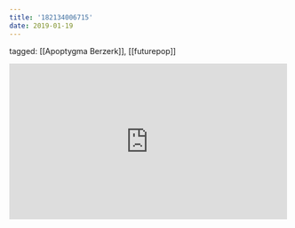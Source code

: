 ```yaml
---
title: '182134006715'
date: 2019-01-19
---
```

tagged: [[Apoptygma Berzerk]], [[futurepop]]
<iframe allow="accelerometer; autoplay; clipboard-write; encrypted-media; gyroscope; picture-in-picture" allowfullscreen="" frameborder="0" height="281" id="youtube_iframe" src="https://www.youtube.com/embed/8JcgHNTGU10?feature=oembed&amp;enablejsapi=1&amp;origin=https://safe.txmblr.com&amp;wmode=opaque" width="500"></iframe>